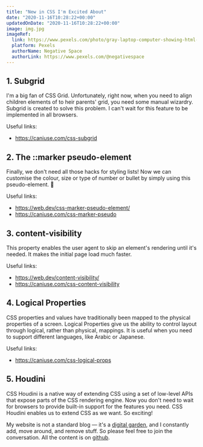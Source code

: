```yaml
---
title: "New in CSS I'm Excited About"
date: "2020-11-16T10:28:22+00:00"
updatedOnDate: "2020-11-16T10:28:22+00:00"
image: img.jpg
imageRef:
  link: https://www.pexels.com/photo/gray-laptop-computer-showing-html-codes-in-shallow-focus-photography-160107/
  platform: Pexels
  authorName: Negative Space
  authorLink: https://www.pexels.com/@negativespace
---
```


## 1. Subgrid

I'm a big fan of CSS Grid. Unfortunately, right now, when you need to align children elements of to heir parents' grid, you need some manual wizardry. Subgrid is created to solve this problem. I can't wait for this feature to be implemented in all browsers.

Useful links:

- https://caniuse.com/css-subgrid

## 2. The ::marker pseudo-element

Finally, we don't need all those hacks for styling lists! Now we can customise the colour, size or type of number or bullet by simply using this pseudo-element. 🙌

Useful links:

- https://web.dev/css-marker-pseudo-element/
- https://caniuse.com/css-marker-pseudo

## 3. content-visibility

This property enables the user agent to skip an element's rendering until it's needed. It makes the initial page load much faster.

Useful links:

- https://web.dev/content-visibility/
- https://caniuse.com/css-content-visibility

## 4. Logical Properties

CSS properties and values have traditionally been mapped to the physical properties of a screen. Logical Properties give us the ability to control layout through logical, rather than physical, mappings. It is useful when you need to support different languages, like Arabic or Japanese.

Useful links:

- https://caniuse.com/css-logical-props

## 5. Houdini

CSS Houdini is a native way of extending CSS using a set of low-level APIs that expose parts of the CSS rendering engine. Now you don't need to wait for browsers to provide built-in support for the features you need. CSS Houdini enables us to extend CSS as we want. So exciting!

<section class="separator"><em></em><em></em><em></em></section>

My website is not a standard blog — it's a [digital garden](https://anastasiya.dev/why-digital-garden/), and I constantly add, move around, and remove stuff. So please feel free to join the conversation. All the content is on [github](https://github.com/1itvinka/anastasiya.dev/tree/master/content/blog).

